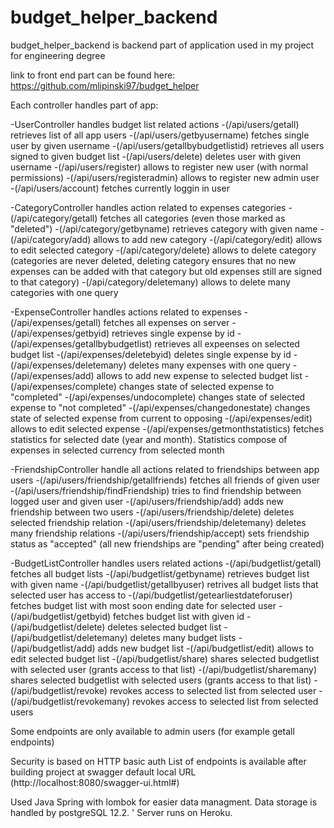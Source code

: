 # budget_helper_backend
budget_helper_backend is backend part of application used in my project for engineering degree

link to front end part can be found here: https://github.com/mlipinski97/budget_helper

Each controller handles part of app:

-UserController handles budget list related actions
                -(/api/users/getall) retrieves list of all app users 
                -(/api/users/getbyusername) fetches single user by given username
                -(/api/users/getallbybudgetlistid) retrieves all users signed to given budget list
                -(/api/users/delete) deletes user with given username
                -(/api/users/register) allows to register new user (with normal permissions)
                -(/api/users/registeradmin) allows to register new admin user
                -(/api/users/account) fetches currently loggin in user
  
-CategoryController handles action related to expenses categories
  -(/api/category/getall) fetches all categories (even those marked as "deleted")
  -(/api/category/getbyname) retrieves category with given name
  -(/api/category/add) allows to add new category
  -(/api/category/edit) allows to edit selected category
  -(/api/category/delete) allows to delete category (categories are never deleted, deleting category ensures that no new expenses can be added with that category but old expenses still are signed to that category)
  -(/api/category/deletemany) allows to delete many categories with one query
  
-ExpenseController handles actions related to expenses
  -(/api/expenses/getall) fetches all expenses on server
  -(/api/expenses/getbyid) retrieves single expense by id
  -(/api/expenses/getallbybudgetlist) retrieves all expeenses on selected budget list
  -(/api/expenses/deletebyid) deletes single expense by id
  -(/api/expenses/deletemany) deletes many expenses with one query
  -(/api/expenses/add) allows to add new expense to selected budget list
  -(/api/expenses/complete) changes state of selected expense to "completed"
  -(/api/expenses/undocomplete) changes state of selected expense to "not completed"
  -(/api/expenses/changedonestate) changes state of selected expense from current to opposing
  -(/api/expenses/edit) allows to edit selected expense
  -(/api/expenses/getmonthstatistics) fetches statistics for selected date (year and month). Statistics compose of expenses in selected currency from selected month
  

-FriendshipController handle all actions related to friendships between app users
  -(/api/users/friendship/getallfriends) fetches all friends of given user
  -(/api/users/friendship/findFriendship) tries to find friendship between logged user and given user
  -(/api/users/friendship/add) adds new friendship between two users
  -(/api/users/friendship/delete) deletes selected friendship relation
  -(/api/users/friendship/deletemany) deletes many friendship relations
  -(/api/users/friendship/accept) sets friendship status as "accepted" (all new friendships are "pending" after being created)
  
-BudgetListController handles users related actions
  -(/api/budgetlist/getall) fetches all budget lists
  -(/api/budgetlist/getbyname) retrieves budget list with given name
  -(/api/budgetlist/getallbyuser) retrives all budget lists that selected user has access to
  -(/api/budgetlist/getearliestdateforuser) fetches budget list with most soon ending date for selected user
  -(/api/budgetlist/getbyid) fetches budget list with given id
  -(/api/budgetlist/delete) deletes selected budget list
  -(/api/budgetlist/deletemany) deletes many budget lists
  -(/api/budgetlist/add) adds new budget list
  -(/api/budgetlist/edit) allows to edit selected budget list
  -(/api/budgetlist/share) shares selected budgetlist with selected user (grants access to that list)
  -(/api/budgetlist/sharemany) shares selected budgetlist with selected users (grants access to that list)
  -(/api/budgetlist/revoke) revokes access to selected list from selected user
  -(/api/budgetlist/revokemany) revokes access to selected list from selected users
  
 Some endpoints are only available to admin users (for example getall endpoints)
  
Security is based on HTTP basic auth
List of endpoints is available after building project at swagger default local URL (http://localhost:8080/swagger-ui.html#)

Used Java Spring with lombok for easier data managment.
Data storage is handled by postgreSQL 12.2. '
Server runs on Heroku. 
